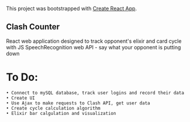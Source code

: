 This project was bootstrapped with [Create React App](https://github.com/facebook/create-react-app).

## Clash Counter
React web application designed to track opponent's elixir and card cycle with JS SpeechRecognition web API - say what your opponent is putting down

# To Do:
    • Connect to mySQL database, track user logins and record their data
    • Create UI
    • Use Ajax to make requests to Clash API, get user data
    • Create cycle calculation algorithm
    • Elixir bar calgulation and visualization

